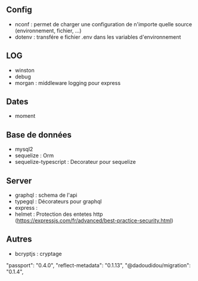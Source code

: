 ## Config
- nconf : permet de charger une configuration de n'importe quelle source (environnement, fichier, ...)
- dotenv : transfére e fichier .env dans les variables d'environnement

## LOG
- winston
- debug
- morgan : middleware logging pour express

## Dates
- moment

## Base de données
- mysql2
- sequelize : Orm
- sequelize-typescript : Decorateur pour sequelize

## Server
- graphql : schema de l'api
- typegql : Décorateurs pour graphql
- express :
- helmet : Protection des entetes http (https://expressjs.com/fr/advanced/best-practice-security.html)

## Autres
- bcryptjs : cryptage




"passport": "0.4.0",
"reflect-metadata": "0.1.13",
"@dadoudidou/migration": "0.1.4",
